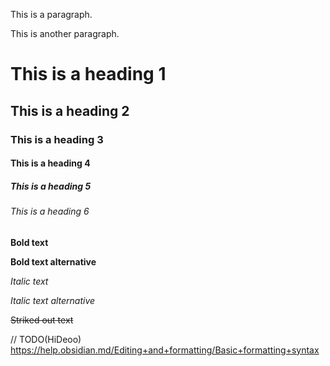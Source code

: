 This is a paragraph.

This is another paragraph.

# This is a heading 1

## This is a heading 2

### This is a heading 3

#### This is a heading 4

##### This is a heading 5

###### This is a heading 6

**Bold text**

**Bold text alternative**

_Italic text_

_Italic text alternative_

~~Striked out text~~

// TODO(HiDeoo) https://help.obsidian.md/Editing+and+formatting/Basic+formatting+syntax
